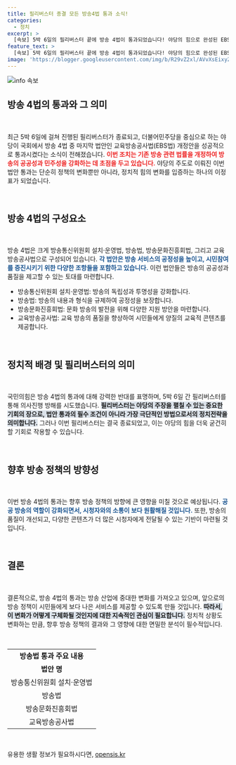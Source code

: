 ```yaml
---
title: 필리버스터 종결 모든 방송4법 통과 소식!
categories:
  - 정치
excerpt: >
  [속보] 5박 6일의 필리버스터 끝에 방송 4법이 통과되었습니다! 야당의 힘으로 완성된 EBS법 개정안, 이제 방송의 미래는 어떻게 될까요? 클릭해 더 알아보세요!
feature_text: >
  [속보] 5박 6일의 필리버스터 끝에 방송 4법이 통과되었습니다! 야당의 힘으로 완성된 EBS법 개정안, 이제 방송의 미래는 어떻게 될까요? 클릭해 더 알아보세요!
image: 'https://blogger.googleusercontent.com/img/b/R29vZ2xl/AVvXsEixyZcFfHzMRdzZMjFBmAUKJYCLCGyLL1o632UiGVXcaFdKo_bkvkuCioo0uUKlGfBVcT3P84aROyZIXSBEx3Aw5nCQ3pTgDom1WDC4m8eifvWiAmWEEVb4x6G_l8C0QH225ldMjyaFvpxGEBGNO37VmDTDMHGhJPq73UglMfDca1-0aw/s1600/blogspot.png'
---
```


<p><img src="https://blogger.googleusercontent.com/img/b/R29vZ2xl/AVvXsEixyZcFfHzMRdzZMjFBmAUKJYCLCGyLL1o632UiGVXcaFdKo_bkvkuCioo0uUKlGfBVcT3P84aROyZIXSBEx3Aw5nCQ3pTgDom1WDC4m8eifvWiAmWEEVb4x6G_l8C0QH225ldMjyaFvpxGEBGNO37VmDTDMHGhJPq73UglMfDca1-0aw/s1600/blogspot.png" alt="info 속보" /></p>

<h2 data-ke-size="size26">방송 4법의 통과와 그 의미</h2>

<p data-ke-size="size16">&nbsp;</p>

<p>최근 5박 6일에 걸쳐 진행된 필리버스터가 종료되고, 더불어민주당을 중심으로 하는 야당이 국회에서 방송 4법 중 마지막 법안인 교육방송공사법(EBS법) 개정안을 성공적으로 통과시켰다는 소식이 전해졌습니다. <b><span style="color: #ee2323;">이번 조치는 기존 방송 관련 법률을 개정하여 방송의 공공성과 민주성을 강화하는 데 초점을 두고 있습니다.</span></b> 야당의 주도로 이뤄진 이번 법안 통과는 단순히 정책의 변화뿐만 아니라, 정치적 힘의 변화를 입증하는 하나의 이정표가 되었습니다. </p>

<p data-ke-size="size16">&nbsp;</p>

<h2 data-ke-size="size26">방송 4법의 구성요소</h2>

<p data-ke-size="size16">&nbsp;</p>

<p>방송 4법은 크게 방송통신위원회 설치·운영법, 방송법, 방송문화진흥회법, 그리고 교육방송공사법으로 구성되어 있습니다. <b><span style="color: #1a5490;">각 법안은 방송 서비스의 공정성을 높이고, 시민참여를 증진시키기 위한 다양한 조항들을 포함하고 있습니다.</span></b> 이런 법안들은 방송의 공공성과 품질을 제고할 수 있는 토대를 마련합니다. </p>

<ul>
    <li>방송통신위원회 설치·운영법: 방송의 독립성과 투명성을 강화합니다.</li>
    <li>방송법: 방송의 내용과 형식을 규제하여 공정성을 보장합니다.</li>
    <li>방송문화진흥회법: 문화 방송의 발전을 위해 다양한 지원 방안을 마련합니다.</li>
    <li>교육방송공사법: 교육 방송의 품질을 향상하여 시민들에게 양질의 교육적 콘텐츠를 제공합니다.</li>
</ul>

<p data-ke-size="size16">&nbsp;</p>

<h2 data-ke-size="size26">정치적 배경 및 필리버스터의 의미</h2>

<p data-ke-size="size16">&nbsp;</p>

<p>국민의힘은 방송 4법의 통과에 대해 강력한 반대를 표명하며, 5박 6일 간 필리버스터를 통해 의사진행 방해를 시도했습니다. <b><span style="background-color: #21538527;">필리버스터는 야당의 주장을 펼칠 수 있는 중요한 기회의 장으로, 법안 통과의 필수 조건이 아니라 가장 극단적인 방법으로서의 정치전략을 의미합니다.</span></b> 그러나 이번 필리버스터는 결국 종료되었고, 이는 야당의 힘을 더욱 굳건히 할 기회로 작용할 수 있습니다. </p>

<p data-ke-size="size16">&nbsp;</p>

<h2 data-ke-size="size26">향후 방송 정책의 방향성</h2>

<p data-ke-size="size16">&nbsp;</p>

<p>이번 방송 4법의 통과는 향후 방송 정책의 방향에 큰 영향을 미칠 것으로 예상됩니다. <b><span style="color: #1a5490;">공공 방송의 역할이 강화되면서, 시청자와의 소통이 보다 원활해질 것입니다.</span></b> 또한, 방송의 품질이 개선되고, 다양한 콘텐츠가 더 많은 시청자에게 전달될 수 있는 기반이 마련될 것입니다. </p>

<p data-ke-size="size16">&nbsp;</p>

<h2 data-ke-size="size26">결론</h2>

<p data-ke-size="size16">&nbsp;</p>

<p>결론적으로, 방송 4법의 통과는 방송 산업에 중대한 변화를 가져오고 있으며, 앞으로의 방송 정책이 시민들에게 보다 나은 서비스를 제공할 수 있도록 만들 것입니다. <b><span style="background-color: #21538527;">따라서, 이 변화가 어떻게 구체화될 것인지에 대한 지속적인 관심이 필요합니다.</span></b> 정치적 상황도 변화하는 만큼, 향후 방송 정책의 결과와 그 영향에 대한 면밀한 분석이 필수적입니다.</p>

<p data-ke-size="size16">&nbsp;</p>

<table>
    <tr>
        <td style="text-align: center; height: 17px;"><b>방송법 통과 주요 내용</b></td>
    </tr>
    <tr>
        <td style="text-align: center; height: 17px;"><b>법안 명</b></td>
    </tr>
    <tr>
        <td style="text-align: center; height: 17px;">방송통신위원회 설치·운영법</td>
    </tr>
    <tr>
        <td style="text-align: center; height: 17px;">방송법</td>
    </tr>
    <tr>
        <td style="text-align: center; height: 17px;">방송문화진흥회법</td>
    </tr>
    <tr>
        <td style="text-align: center; height: 17px;">교육방송공사법</td>
    </tr>
</table>

<p data-ke-size="size16">&nbsp;</p>
유용한 생활 정보가 필요하시다면, <a href="https://opensis.kr" rel="dofollow">opensis.kr</a>


